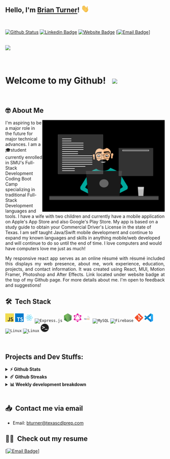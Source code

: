


## Hello, I'm [Brian Turner](https://github.com/bkturner1220)! <img src="https://raw.githubusercontent.com/ABSphreak/ABSphreak/master/gifs/Hi.gif" width="25px">
<br />

[![Github Status](https://img.shields.io/badge/Github%20Status-Maintained-dark%2023d700.svg)](https://github.com/bkturner1220)
[![Linkedin Badge](https://img.shields.io/badge/-LinkedIn-1243f8?style=flat-square&logo=Linkedin&logoColor=white)](https://www.linkedin.com/in/bkturner1220/)
[![Website Badge](https://img.shields.io/badge/Website-blueviolet?style=flat-square&logo=google-chrome&logoColor=white)](https://bkturner1220.github.io/React_Portfolio/)
<a href = "mailto: bturner@texascdlprep.com">[![Email Badge](https://img.shields.io/badge/Contact-Email-f95a03)] 

## [![](https://gitscores.herokuapp.com/badge?username=bkturner1220&label=Gitscore%20Profile%20Score&style=for-the-badge&color=yellow)](https://gitscores.herokuapp.com/)
<br />


# Welcome to my Github! &nbsp; ![](https://visitor-badge.glitch.me/badge?page_id=sakilk130&style=flat-square&color=f9d303)

<br />

## 🤓 About Me &nbsp; 
<img  src="./thoughtworks-gif_dribbble.gif" height="290px" align="right" />

 I'm aspiring to be a major role in the future for major technical advances. I am a 🎓student currently enrolled in SMU's Full-Stack Development Coding Boot Camp specializing in traditional Full-Stack Development languages and tools. I have a wife with two children and currently have a mobile application on Apple's App Store and also Google's Play Store.  My app is based on a study guide to obtain your Commercial Driver's License in the state of Texas.  I am self taught Java/Swift mobile development and continue to expand my known languages and skills in anything mobile/web developed and will continue to do so until the end of time.  I love computers and would have computers love me just as much!

<p align="justify">My responsive react app serves as an online résumé with résumé included this displays my web presence, about me, work experience, education, projects, and contact information. It was created using React, MUI, Motion Framer, Photoshop and After Effects.  Link located under website badge at the top of my Github page. For more details about me. I'm open to feedback and suggestions!</p>

 


## 🛠️ &nbsp;Tech Stack

<code><img height="27" src="https://raw.githubusercontent.com/github/explore/80688e429a7d4ef2fca1e82350fe8e3517d3494d/topics/javascript/javascript.png" alt="javascript"></code>
<code><img height="27" src="https://raw.githubusercontent.com/github/explore/80688e429a7d4ef2fca1e82350fe8e3517d3494d/topics/typescript/typescript.png" alt="typescript"></code>
<code><img alt="React" height="27px" src="https://raw.githubusercontent.com/github/explore/80688e429a7d4ef2fca1e82350fe8e3517d3494d/topics/react/react.png" /></code>
<code><img alt="Express.js" width="26px" src="https://www.vectorlogo.zone/logos/expressjs/expressjs-icon.svg" /></code>
<code><img height="27" src="https://raw.githubusercontent.com/github/explore/80688e429a7d4ef2fca1e82350fe8e3517d3494d/topics/nodejs/nodejs.png" alt="nodejs"></code>
<code><img height="27" src="https://raw.githubusercontent.com/github/explore/80688e429a7d4ef2fca1e82350fe8e3517d3494d/topics/graphql/graphql.png" alt="graphql"></code>
<code><img  alt="MySQL" width="26px" src="https://raw.githubusercontent.com/github/explore/80688e429a7d4ef2fca1e82350fe8e3517d3494d/topics/mysql/mysql.png" /></code>
<code><img height="27" src="https://encrypted-tbn0.gstatic.com/images?q=tbn%3AANd9GcSTTzPAw-55ssm1Im594xYZ9eRQu2JylrkYLg&usqp=CAU" alt="MySQL"></code>
<code><img height="27" src="https://www.vectorlogo.zone/logos/firebase/firebase-icon.svg" alt="Firebase"></code>
<code><img height="27" src="https://raw.githubusercontent.com/devicons/devicon/master/icons/git/git-original.svg" alt="git"></code>
<code><img height="27" src="https://raw.githubusercontent.com/github/explore/80688e429a7d4ef2fca1e82350fe8e3517d3494d/topics/visual-studio-code/visual-studio-code.png" /></code>
<code><img alt="Linux" width="26px" src="https://www.vectorlogo.zone/logos/npmjs/npmjs-icon.svg" /></code>
<code><img alt="Linux" width="26px" src="https://www.freepnglogos.com/uploads/linux-png/file-icons-flat-linux-svg-wikimedia-commons-6.png" /></code>
<code><img height="27" src="https://raw.githubusercontent.com/github/explore/80688e429a7d4ef2fca1e82350fe8e3517d3494d/topics/terminal/terminal.png" alt="terminal"></code>
<br />

<br />

## Projects and Dev Stuffs:

<details>
  <summary><b>⚡ Github Stats</b></summary>

  <br />
  <img height="180em" src="https://github-readme-stats.vercel.app/api?username=sakilk130&show_icons=true&hide_border=true&&count_private=true&include_all_commits=true&theme=radical" />
  <img height="180em" src="https://github-readme-stats.vercel.app/api/top-langs/?username=sakilk130&show_icons=true&hide_border=true&layout=compact&langs_count=8&theme=radical"/>
</details>

<details>
  <summary><b>☄️ Github Streaks</b></summary>

  <br />
  <img height="180em" src="https://github-readme-streak-stats.herokuapp.com/?user=sakilk130&hide_border=true&theme=radical" />
</details>
<details>
  <summary><b>📊 Weekly development breakdown</b></summary>

  <br />
  <img height="320em" src="https://github-readme-stats.vercel.app/api/wakatime?username=sakilk130&theme=radical&hide_border=true">
</details>

  <br />

## 📥 &nbsp;Contact me via email
- Email: [bturner@texascdlprep.com](bturner@texascdlprep.com)
## 🤝🏻 &nbsp;Check out my resume
<a href = "./bkturner_resume.pdf">[![Email Badge](https://img.shields.io/badge/Brian%20Turner-Resume-ff69b4)]